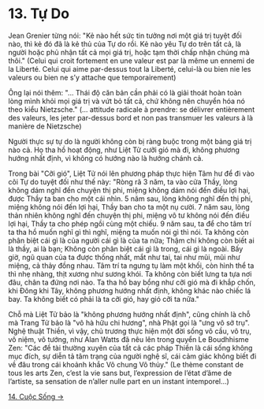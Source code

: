 # 13. Tự Do

Jean Grenier từng nói: "Kẻ nào hết sức tin tưởng nơi một giá trị tuyệt đối nào,
thì kẻ đó đã là kẻ thủ của Tự do rồi. Kẻ nào yêu Tự do trên tất cả, là người
hoặc phủ nhận tất cả mọi giá trị, hoặc tạm thời chấp nhận chúng mà thôi." (Celui
qui croit fortement en une valeur est par là même un ennemi de la Liberté. Celui
qui aime par-dessus tout la Liberté, celui-là ou bien nie les valeurs ou bien ne
s’y attache que temporairement)

Ông lại nói thêm: "... Thái độ căn bản cần phải có là giải thoát hoàn toàn lòng
mình khỏi mọi giá trị và vứt bỏ tất cả, chứ không nên chuyển hóa nó theo kiểu
Nietzsche." (... attitude radicale à prendre: se délivrer entièrement des
valeurs, les jeter par-dessus bord et non pas transmuer les valeurs à là manière
de Nietzsche)

Người thực sự tự do là người không còn bị ràng buộc trong một bảng giá trị nào
cả. Họ tha hồ hoạt động, như Liệt Tử cưỡi gió mà đi, không phương hướng nhất
định, vì không có hướng nào là hướng chánh cả.

Trong bài "Cỡi gió", Liệt Tử nói lên phương pháp thực hiện Tâm hư để đi vào cõi
Tự do tuyệt đối như thế này: "Ròng rã 3 năm, ta vào cửa Thầy, lòng không dám
nghĩ đến chuyện thị phi, miệng không dám nói đến điều lợi hại, được Thầy ta ban
cho một cái nhìn. 5 năm sau, lòng không nghĩ đến thị phi, miệng không nói đến
lợi hại, Thầy ban cho ta một nụ cười. 7 năm sau, lòng thản nhiên không nghĩ đến
chuyện thị phi, miệng vô tư không nói đến điều lợi hại, Thầy ta cho phép ngồi
cùng một chiếu. 9 năm sau, ta để cho tâm trí ta tha hồ muốn nghĩ gì thì nghĩ,
miệng ta muốn nói gì thì nói. Ta không còn phân biệt cái gì là của người cái gì
là của ta nữa; Thậm chí không còn biết ai là thầy, ai là bạn; Không còn phân
biệt cái gì là trong, cái gì là ngoài. Bấy giờ, ngũ quan của ta được thống nhất,
mắt như tai, tai như mũi, mũi như miệng, cả thảy đồng nhau. Tâm trí ta ngưng tụ
làm một khối, còn hình thể ta thì nhẹ nhàng, thịt xương như sương khói. Ta không
còn biết lưng ta tựa nơi đâu, chân ta đứng nơi nào. Ta tha hồ bay bổng như cỡi
gió mà đi khắp chốn, khi Đông khi Tây, không phương hướng nhất định, không khác
nào chiếc lá bay. Ta không biết có phải là ta cỡi gió, hay gió cỡi ta nữa."

Chỗ mà Liệt Tử bảo là "không phương hướng nhất định", cũng chính là chỗ mà Trang
Tử bảo là "vô hà hữu chi hương", nhà Phật gọi là "ưng vô sở trụ". Nghệ thuật
Thiền, vì vậy, chủ trương thực hiện một đời sống vô cầu, vô trụ, vô niệm, vô
tướng, như Alan Watts đã nêu lên trong quyển Le Boudhhisme Zen: "Các đề tài
thường xuyên của tất cả các pháp Thiền là cái sống không mục đích, sự diễn tả
tâm trạng của người nghệ sĩ, cái cảm giác không biết đi về đâu trong cái khoảnh
khắc Vô chung Vô thủy." (Le thème constant de tous les arts Zen, c’est la vie
sans but, l’expression de l’état d’âme de l’artiste, sa sensation de n’aller
nulle part en un instant intemporel...)

[14. Cuộc Sống &rarr;](https://github.com/thaicuc/tinh-hoa-dao-hoc/blob/master/contents/14-cuoc-song.md)
